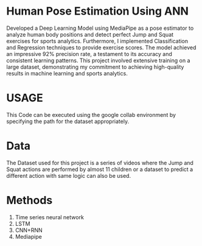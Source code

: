 # Human Pose Estimation Using ANN
Developed a Deep Learning Model using MediaPipe as a pose estimator to analyze human body positions and detect perfect Jump and Squat exercises for sports analytics. Furthermore, I implemented Classification and Regression techniques to provide exercise scores. The model achieved an impressive 92% precision rate, a testament to its accuracy and consistent learning patterns. This project involved extensive training on a large dataset, demonstrating my commitment to achieving high-quality results in machine learning and sports analytics. 

# USAGE
This Code can be executed using the google collab environment by specifying the path for the dataset appropriately.

# Data
The Dataset used for this project is a series of videos where the Jump and Squat actions are performed by almost 11 children or a dataset to predict a different action with same logic can also be used.

# Methods
1. Time series neural network
2. LSTM
3. CNN+RNN
4. Mediapipe
